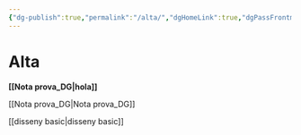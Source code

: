 ```yaml
---
{"dg-publish":true,"permalink":"/alta/","dgHomeLink":true,"dgPassFrontmatter":false}
---
```



# Alta


**[[Nota prova_DG|hola]]**



[[Nota prova_DG|Nota prova_DG]]

[[disseny basic|disseny basic]]
